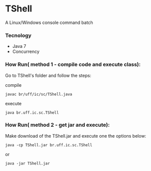 # TShell
A Linux/Windows console command batch

### Tecnology
- Java 7 
- Concurrency


### How Run( method 1 - compile code and execute class):

Go to TShell's folder and follow the steps:

compile
	
	javac br/uff/ic/sc/TShell.java
execute
	
	java br.uff.ic.sc.TShell


### How Run( method 2 - get jar and execute):

Make download of the TShell.jar and execute one the options below:

	java -cp TShell.jar br.uff.ic.sc.TShell
or

	java -jar TShell.jar


